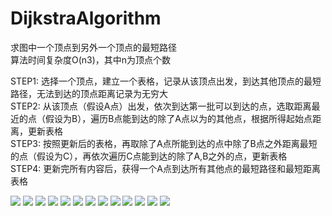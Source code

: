 # DijkstraAlgorithm

求图中一个顶点到另外一个顶点的最短路径  
算法时间复杂度O(n3)，其中n为顶点个数  

STEP1: 选择一个顶点，建立一个表格，记录从该顶点出发，到达其他顶点的最短路径，无法到达的顶点距离记录为无穷大  
STEP2: 从该顶点（假设A点）出发，依次到达第一批可以到达的点，选取距离最近的点（假设为B），遍历B点能到达的除了A点以为的其他点，根据所得起始点距离，更新表格  
STEP3: 按照更新后的表格，再取除了A点所能到达的点中除了B点之外距离最短的点（假设为C），再依次遍历C点能到达的除了A,B之外的点，更新表格  
STEP4: 更新完所有内容后，获得一个A点到达所有其他点的最短路径和最短距离表格  

![](https://github.com/ShowTimeWalker/DijkstraAlgorithm/blob/master/images/001.png)
![](https://github.com/ShowTimeWalker/DijkstraAlgorithm/blob/master/images/008.png)
![](https://github.com/ShowTimeWalker/DijkstraAlgorithm/blob/master/images/002.png)
![](https://github.com/ShowTimeWalker/DijkstraAlgorithm/blob/master/images/009.png)
![](https://github.com/ShowTimeWalker/DijkstraAlgorithm/blob/master/images/003.png)
![](https://github.com/ShowTimeWalker/DijkstraAlgorithm/blob/master/images/010.png)
![](https://github.com/ShowTimeWalker/DijkstraAlgorithm/blob/master/images/004.png)
![](https://github.com/ShowTimeWalker/DijkstraAlgorithm/blob/master/images/011.png) 
![](https://github.com/ShowTimeWalker/DijkstraAlgorithm/blob/master/images/005.png)
![](https://github.com/ShowTimeWalker/DijkstraAlgorithm/blob/master/images/012.png) 
![](https://github.com/ShowTimeWalker/DijkstraAlgorithm/blob/master/images/006.png)
![](https://github.com/ShowTimeWalker/DijkstraAlgorithm/blob/master/images/013.png)
![](https://github.com/ShowTimeWalker/DijkstraAlgorithm/blob/master/images/007.png)

